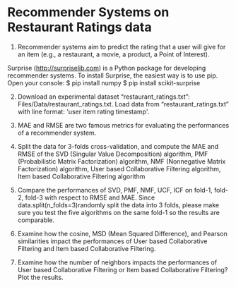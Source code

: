 # Recommender Systems on Restaurant Ratings data

1. Recommender systems aim to predict the rating that a user will give for an item (e.g., a restaurant, a movie, a product, a Point of Interest).

Surprise (http://surpriselib.com) is a Python package for developing recommender systems. To install
Surprise, the easiest way is to use pip.
Open your console:
$ pip install numpy
$ pip install scikit-surprise

2. Download an experimental dataset “restaurant_ratings.txt”: Files/Data/restaurant_ratings.txt. Load data from “restaurant_ratings.txt” with line format: 'user item rating timestamp'.

3. MAE and RMSE are two famous metrics for evaluating the performances of a recommender system.

4. Split the data for 3-folds cross-validation, and compute the MAE and RMSE of the SVD
(Singular Value Decomposition) algorithm, PMF (Probabilistic Matrix Factorization) algorithm, NMF
(Nonnegative Matrix Factorization) algorithm, User based Collaborative Filtering algorithm, Item based
Collaborative Filtering algorithm

5. Compare the performances of SVD, PMF, NMF, UCF, ICF on fold-1, fold-2, fold-3 with respect to RMSE and MAE. Since data.split(n_folds=3)randomly split the data into 3 folds, please make sure you test the five algorithms on the same fold-1 so the results are comparable.

6. Examine how the cosine, MSD (Mean Squared Difference), and Pearson similarities impact the performances of User based Collaborative Filtering and Item based Collaborative Filtering.

7. Examine how the number of neighbors impacts the performances of User based Collaborative Filtering or Item based Collaborative Filtering? Plot the results.
